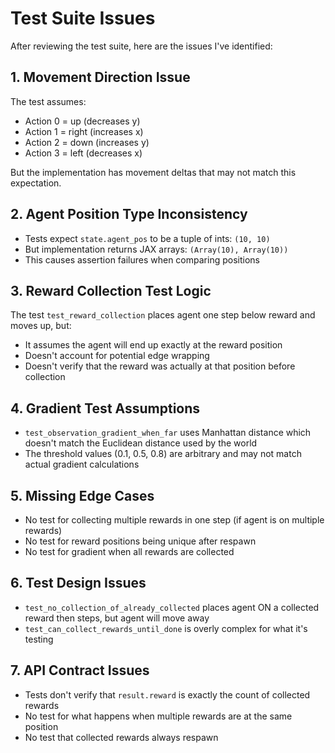 # Test Suite Issues

After reviewing the test suite, here are the issues I've identified:

## 1. Movement Direction Issue
The test assumes:
- Action 0 = up (decreases y)
- Action 1 = right (increases x)
- Action 2 = down (increases y)  
- Action 3 = left (decreases x)

But the implementation has movement deltas that may not match this expectation.

## 2. Agent Position Type Inconsistency
- Tests expect `state.agent_pos` to be a tuple of ints: `(10, 10)`
- But implementation returns JAX arrays: `(Array(10), Array(10))`
- This causes assertion failures when comparing positions

## 3. Reward Collection Test Logic
The test `test_reward_collection` places agent one step below reward and moves up, but:
- It assumes the agent will end up exactly at the reward position
- Doesn't account for potential edge wrapping
- Doesn't verify that the reward was actually at that position before collection

## 4. Gradient Test Assumptions
- `test_observation_gradient_when_far` uses Manhattan distance which doesn't match the Euclidean distance used by the world
- The threshold values (0.1, 0.5, 0.8) are arbitrary and may not match actual gradient calculations

## 5. Missing Edge Cases
- No test for collecting multiple rewards in one step (if agent is on multiple rewards)
- No test for reward positions being unique after respawn
- No test for gradient when all rewards are collected

## 6. Test Design Issues
- `test_no_collection_of_already_collected` places agent ON a collected reward then steps, but agent will move away
- `test_can_collect_rewards_until_done` is overly complex for what it's testing

## 7. API Contract Issues
- Tests don't verify that `result.reward` is exactly the count of collected rewards
- No test for what happens when multiple rewards are at the same position
- No test that collected rewards always respawn